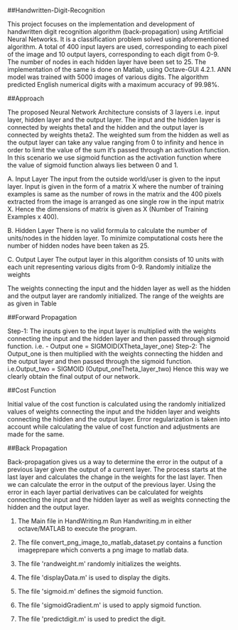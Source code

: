  
 ##Handwritten-Digit-Recognition
 
 This project focuses on the implementation and development of handwritten digit recognition algorithm (back-propagation) using
 Artificial Neural Networks. It is a classification problem solved using aforementioned algorithm. A total of 400 input layers are used,
 corresponding to each pixel of the image and 10 output layers, corresponding to each digit from 0-9. The number of nodes in each hidden
 layer have been set to 25. The implementation of the same is done on Matlab, using Octave-GUI 4.2.1. ANN model was trained with 5000
 images of various digits. The algorithm predicted English numerical digits with a maximum accuracy of 99.98%.

 ##Approach
 
 The proposed Neural Network Architecture consists of 3 layers i.e. input layer, hidden layer and the output layer. The input and the
 hidden layer is connected by weights theta1 and the hidden and the output layer is connected by weights theta2. The weighted sum from
 the hidden as well as the output layer can take any value ranging from 0 to infinity and hence in order to limit the value of the sum
 it’s passed through an activation function. In this scenario we use sigmoid function as the activation function where the value of
 sigmoid function always lies between 0 and 1.


 A. Input Layer The input from the outside world/user is given to the input layer. Input is given in the form of a matrix X where the
 number of training examples is same as the number of rows in the matrix and the 400 pixels extracted from the image is arranged as one
 single row in the input matrix X. Hence the dimensions of matrix is given as X (Number of Training Examples x 400).

 B. Hidden Layer There is no valid formula to calculate the number of units/nodes in the hidden layer. To minimize computational costs
 here the number of hidden nodes have been taken as 25.


 C. Output Layer The output layer in this algorithm consists of 10 units with each unit representing various digits from 0-9. Randomly
 initialize the weights


 The weights connecting the input and the hidden layer as well as the hidden and the output layer are randomly initialized. The range of
 the weights are as given in Table


 ##Forward Propagation
 
 Step-1: The inputs given to the input layer is multiplied with the weights connecting the input and the hidden layer and then passed
 through sigmoid function. i.e. - Output one = SIGMOID(XTheta_layer_one) Step-2: The Output_one is then multiplied with the weights
 connecting the hidden and the output layer and then passed through the sigmoid function. i.e.Output_two = SIGMOID
 (Output_oneTheta_layer_two) Hence this way we clearly obtain the final output of our network.

 ##Cost Function
 
 Initial value of the cost function is calculated using the randomly initialized values of weights connecting the input and the hidden
 layer and weights connecting the hidden and the output layer. Error regularization is taken into account while calculating the value of
 cost function and adjustments are made for the same.

 ##Back Propagation
 
 Back-propagation gives us a way to determine the error in the output of a previous layer given the output of a current layer. The
 process starts at the last layer and calculates the change in the weights for the last layer. Then we can calculate the error in the
 output of the previous layer. Using the error in each layer partial derivatives can be calculated for weights connecting the input and
 the hidden layer as well as weights connecting the hidden and the output layer.

 
 1. The Main file in HandWriting.m
 Run Handwriting.m in either octave/MATLAB to execute the program.
 
 2. The file convert_png_image_to_matlab_dataset.py contains a function imageprepare which converts a png image to matlab data. 
 
 3. The file 'randweight.m' randomly initializes the weights.
 
 4. The file 'displayData.m' is used to display the digits. 
 
 5. The file 'sigmoid.m' defines the sigmoid function. 
 
 6. The file 'sigmoidGradient.m' is used to apply sigmoid function.
 
 7. The file 'predictdigit.m' is used to predict the digit. 


